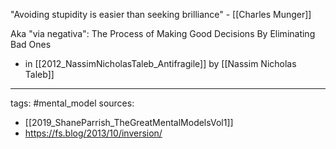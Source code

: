 "Avoiding stupidity is easier than seeking brilliance" - [[Charles Munger]]

Aka "via negativa": The Process of Making Good Decisions By Eliminating Bad Ones
- in [[2012_NassimNicholasTaleb_Antifragile]] by [[Nassim Nicholas Taleb]]

__________________________________________________________
tags: #mental_model
sources:
- [[2019_ShaneParrish_TheGreatMentalModelsVol1]]
- https://fs.blog/2013/10/inversion/